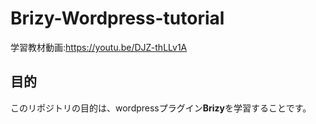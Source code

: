 # Brizy-Wordpress-tutorial
学習教材動画:https://youtu.be/DJZ-thLLv1A

## 目的
このリポジトリの目的は、wordpressプラグイン<b>Brizy</b>を学習することです。

